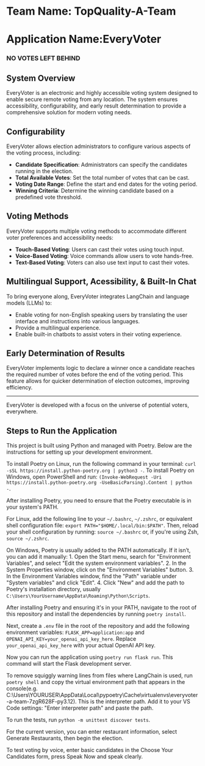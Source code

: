 # Team Name: TopQuality-A-Team
# Application Name:EveryVoter
### NO VOTES LEFT BEHIND
## System Overview
EveryVoter is an electronic and highly accessible voting system designed to enable secure remote voting from any location. The system ensures accessibility, configurability, and early result determination to provide a comprehensive solution for modern voting needs.

## Configurability
EveryVoter allows election administrators to configure various aspects of the voting process, including:
- **Candidate Specification**: Administrators can specify the candidates running in the election.
- **Total Available Votes**: Set the total number of votes that can be cast.
- **Voting Date Range**: Define the start and end dates for the voting period.
- **Winning Criteria**: Determine the winning candidate based on a predefined vote threshold.

## Voting Methods
EveryVoter supports multiple voting methods to accommodate different voter preferences and accessibility needs:
- **Touch-Based Voting**: Users can cast their votes using touch input.
- **Voice-Based Voting**: Voice commands allow users to vote hands-free.
- **Text-Based Voting**: Voters can also use text input to cast their votes.

## Multilingual Support, Acessibility, & Built-In Chat
To bring everyone along, EveryVoter integrates LangChain and language models (LLMs) to:
- Enable voting for non-English speaking users by translating the user interface and instructions into various languages.
- Provide a multilingual experience.
- Enable built-in chatbots to assist voters in their voting experience.

## Early Determination of Results
EveryVoter implements logic to declare a winner once a candidate reaches the required number of votes before the end of the voting period. This feature allows for quicker determination of election outcomes, improving efficiency.

---

EveryVoter is developed with a focus on the universe of potential voters, everywhere.

## Steps to Run the Application

This project is built using Python and managed with Poetry. Below are the instructions for setting up your development environment.

To install Poetry on Linux, run the following command in your terminal: `curl -sSL https://install.python-poetry.org | python3 -`. To install Poetry on Windows, open PowerShell and run: `(Invoke-WebRequest -Uri https://install.python-poetry.org -UseBasicParsing).Content | python -`.

After installing Poetry, you need to ensure that the Poetry executable is in your system's PATH. 

For Linux, add the following line to your `~/.bashrc`, `~/.zshrc`, or equivalent shell configuration file: `export PATH="$HOME/.local/bin:$PATH"`. Then, reload your shell configuration by running: `source ~/.bashrc` or, if you're using Zsh, `source ~/.zshrc`. 

On Windows, Poetry is usually added to the PATH automatically. If it isn’t, you can add it manually: 1. Open the Start menu, search for "Environment Variables", and select "Edit the system environment variables". 2. In the System Properties window, click on the "Environment Variables" button. 3. In the Environment Variables window, find the "Path" variable under "System variables" and click "Edit". 4. Click "New" and add the path to Poetry's installation directory, usually `C:\Users\YourUsername\AppData\Roaming\Python\Scripts`.

After installing Poetry and ensuring it's in your PATH, navigate to the root of this repository and install the dependencies by running `poetry install`.

Next, create a `.env` file in the root of the repository and add the following environment variables: `FLASK_APP=application:app` and `OPENAI_API_KEY=your_openai_api_key_here`. Replace `your_openai_api_key_here` with your actual OpenAI API key.

Now you can run the application using `poetry run flask run`. This command will start the Flask development server.

To remove squiggly warning lines from files where LangChain is used, run `poetry shell` and copy the virtual environment path that appears in the console(e.g. C:\Users\YOURUSER\AppData\Local\pypoetry\Cache\virtualenvs\everyvoter-a-team-7zgR628F-py3.12). This is the interpreter path. Add it to your VS Code settings: "Enter interpreter path" and paste the path.

To run the tests, run `python -m unittest discover tests`.

For the current version, you can enter restaurant information, select Generate Restaurants, then begin the election.

To test voting by voice, enter basic candidates in the Choose Your Candidates form, press Speak Now and speak clearly. 